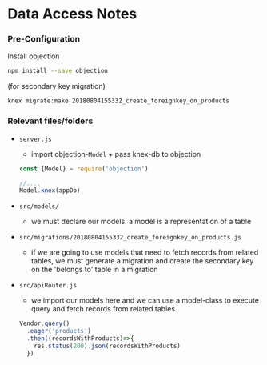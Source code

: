 # Data Access Notes

### Pre-Configuration

Install objection

```sh
npm install --save objection
```

(for secondary key migration)

```
knex migrate:make 20180804155332_create_foreignkey_on_products
```


### Relevant files/folders


+ `server.js`
  - import objection-`Model` + pass knex-db to objection

  ```js
  const {Model} = require('objection')

  //....
  Model.knex(appDb)
  ```

+ `src/models/`
  - we must declare our models. a model is a representation of a table

+ `src/migrations/20180804155332_create_foreignkey_on_products.js`
  - if we are going to use models that need to fetch records from related tables, we must generate a migration and create the secondary key on the 'belongs to' table in a migration

+ `src/apiRouter.js`
  - we import our models here and we can use a model-class to execute query and fetch records from related tables

  ```js
  Vendor.query()
    .eager('products')
    .then((recordsWithProducts)=>{
      res.status(200).json(recordsWithProducts)
    })
  ```
